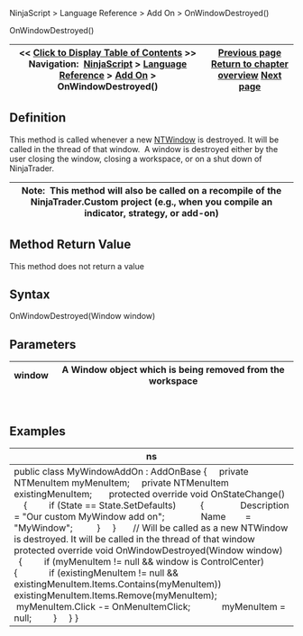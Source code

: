 ﻿
NinjaScript > Language Reference > Add On > OnWindowDestroyed()

OnWindowDestroyed()

| << [Click to Display Table of Contents](onwindowdestroyed.md) >> **Navigation:**     [NinjaScript](ninjascript-1.md) > [Language Reference](language_reference_wip-1.md) > [Add On](add_on-1.md) > OnWindowDestroyed() | [Previous page](onwindowcreated-1.md) [Return to chapter overview](add_on-1.md) [Next page](onwindowrestored-1.md) |
| --- | --- |
## Definition
This method is called whenever a new [NTWindow](ntwindow-1.md) is destroyed. It will be called in the thread of that window.  A window is destroyed either by the user closing the window, closing a workspace, or on a shut down of NinjaTrader.
 

| Note:  This method will also be called on a recompile of the NinjaTrader.Custom project (e.g., when you compile an indicator, strategy, or add-on) |
| --- |
## 
## 
## Method Return Value
This method does not return a value
## 
## Syntax
OnWindowDestroyed(Window window)
 
## Parameters

| window | A Window object which is being removed from the workspace |
| --- | --- |
 
## 
## Examples

| ns |
| --- |
| public class MyWindowAddOn : AddOnBase {      private NTMenuItem myMenuItem;      private NTMenuItem existingMenuItem;        protected override void OnStateChange()      {          if (State == State.SetDefaults)           {                Description = "Our custom MyWindow add on";                Name        = "MyWindow";           }      }        // Will be called as a new NTWindow is destroyed. It will be called in the thread of that window      protected override void OnWindowDestroyed(Window window)      {           if (myMenuItem != null && window is ControlCenter)           {                if (existingMenuItem != null && existingMenuItem.Items.Contains(myMenuItem))                    existingMenuItem.Items.Remove(myMenuItem);                  myMenuItem.Click -= OnMenuItemClick;                myMenuItem = null;           }      } } |
